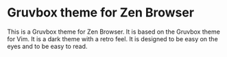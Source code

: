 # Gruvbox theme for Zen Browser

This is a Gruvbox theme for Zen Browser. It is based on the Gruvbox theme for Vim. It is a dark theme with a retro feel. It is designed to be easy on the eyes and to be easy to read.

